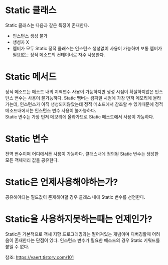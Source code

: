 # Static 클래스
Static 클래스는 다음과 같은 특징이 존재한다.
+ 인스턴스 생성 불가
+ 생성자 X
+ 멤버가 모두 Static
정적 클래스는 인스턴스 생성없이 사용이 가능하며 보통 멤버가 필요없는 정적 메소드의 컨테이너로 자주 사용한다.

# Static 메서드
정적 메소드는 메소드 내의 지역변수 사용이 가능하지만 생성 시점이 확실하지않은 인스턴스 변수는 사용이 불가능하다. Static 멤버는 컴파일 시점에 가장 먼저 메모리에 올라가는데,
인스턴스가 아직 생성되지않았는데 정적 메소드에서 참조할 수 있기때문에 정적 메소드내에서는 인스턴스 변수 사용이 불가능하다.    
Static 변수는 가장 먼저 메모리에 올라가므로 Static 메소드에서 사용이 가능하다.

# Static 변수
전역 변수이며 어디에서든 사용이 가능하다. 클래스내에 정의된 Static 변수는 생성한 모든 객체끼리 값을 공유한다.

# Static은 언제사용해야하는가?
공유해야되는 필드값이 존재해야할 경우 클래스 내에 Static 변수를 선언한다.

# Static을 사용하지못하는때는 언제인가?
Static은 기본적으로 객체 지향 프로그래밍과는 떨어져있는 개념이며 디버깅할때 어려움이 존재한다는 단점이 있다.
인스턴스 변수가 필요한 메소드의 경우 Static 키워드를 붙일 수 없다.

참조: https://vaert.tistory.com/101


